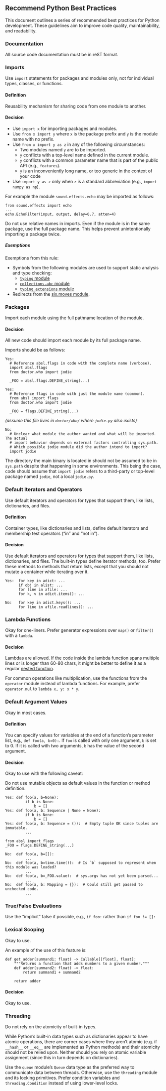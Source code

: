 ## Recommend Python Best Practices
This document outlines a series of recommended best practices for Python development. These guidelines aim to improve code quality, maintainability, and readability.

### Documentation

All source code documentation must be in reST format.

###  Imports

Use  `import`  statements for packages and modules only, not for individual types, classes, or functions.

#### Definition

Reusability mechanism for sharing code from one module to another.

####  Decision

-   Use  `import x`  for importing packages and modules.
-   Use  `from x import y`  where  `x`  is the package prefix and  `y`  is the module name with no prefix.
-   Use  `from x import y as z`  in any of the following circumstances:
    -   Two modules named  `y`  are to be imported.
    -   `y`  conflicts with a top-level name defined in the current module.
    -   `y`  conflicts with a common parameter name that is part of the public API (e.g.,  `features`).
    -   `y`  is an inconveniently long name, or too generic in the context of your code
-   Use  `import y as z`  only when  `z`  is a standard abbreviation (e.g.,  `import numpy as np`).

For example the module  `sound.effects.echo`  may be imported as follows:

```
from sound.effects import echo
...
echo.EchoFilter(input, output, delay=0.7, atten=4)

```

Do not use relative names in imports. Even if the module is in the same package, use the full package name. This helps prevent unintentionally importing a package twice.

##### Exemptions

Exemptions from this rule:

-   Symbols from the following modules are used to support static analysis and type checking:
    -   [`typing`  module](https://google.github.io/styleguide/pyguide.html#typing-imports)
    -   [`collections.abc`  module](https://google.github.io/styleguide/pyguide.html#typing-imports)
    -   [`typing_extensions`  module](https://github.com/python/typing_extensions/blob/main/README.md)
-   Redirects from the  [six.moves module](https://six.readthedocs.io/#module-six.moves).

###  Packages

Import each module using the full pathname location of the module.

#### Decision

All new code should import each module by its full package name.

Imports should be as follows:

```
Yes:
  # Reference absl.flags in code with the complete name (verbose).
  import absl.flags
  from doctor.who import jodie

  _FOO = absl.flags.DEFINE_string(...)

```

```
Yes:
  # Reference flags in code with just the module name (common).
  from absl import flags
  from doctor.who import jodie

  _FOO = flags.DEFINE_string(...)

```

_(assume this file lives in  `doctor/who/`  where  `jodie.py`  also exists)_

```
No:
  # Unclear what module the author wanted and what will be imported.  The actual
  # import behavior depends on external factors controlling sys.path.
  # Which possible jodie module did the author intend to import?
  import jodie

```

The directory the main binary is located in should not be assumed to be in  `sys.path`  despite that happening in some environments. This being the case, code should assume that  `import jodie`  refers to a third-party or top-level package named  `jodie`, not a local  `jodie.py`.

### Default Iterators and Operators
Use default iterators and operators for types that support them, like lists, dictionaries, and files.

#### Definition

Container types, like dictionaries and lists, define default iterators and membership test operators (“in” and “not in”).

#### Decision

Use default iterators and operators for types that support them, like lists, dictionaries, and files. The built-in types define iterator methods, too. Prefer these methods to methods that return lists, except that you should not mutate a container while iterating over it.

```
Yes:  for key in adict: ...
      if obj in alist: ...
      for line in afile: ...
      for k, v in adict.items(): ...
```

```
No:   for key in adict.keys(): ...
      for line in afile.readlines(): ...
```

### Lambda Functions

Okay for one-liners. Prefer generator expressions over  `map()`  or  `filter()`  with a  `lambda`.

#### Decision

Lambdas are allowed. If the code inside the lambda function spans multiple lines or is longer than 60-80 chars, it might be better to define it as a regular  [nested function](https://google.github.io/styleguide/pyguide.html#lexical-scoping).

For common operations like multiplication, use the functions from the  `operator`  module instead of lambda functions. For example, prefer  `operator.mul`  to  `lambda x, y: x * y`.

### Default Argument Values

Okay in most cases.

#### Definition

You can specify values for variables at the end of a function’s parameter list, e.g.,  `def foo(a, b=0):`. If  `foo`  is called with only one argument,  `b`  is set to 0. If it is called with two arguments,  `b`  has the value of the second argument.

####  Decision

Okay to use with the following caveat:

Do not use mutable objects as default values in the function or method definition.

```
Yes: def foo(a, b=None):
         if b is None:
             b = []
Yes: def foo(a, b: Sequence | None = None):
         if b is None:
             b = []
Yes: def foo(a, b: Sequence = ()):  # Empty tuple OK since tuples are immutable.
         ...
```

```
from absl import flags
_FOO = flags.DEFINE_string(...)

No:  def foo(a, b=[]):
         ...
No:  def foo(a, b=time.time()):  # Is `b` supposed to represent when this module was loaded?
         ...
No:  def foo(a, b=_FOO.value):  # sys.argv has not yet been parsed...
         ...
No:  def foo(a, b: Mapping = {}):  # Could still get passed to unchecked code.
         ...
```

### True/False Evaluations


Use the “implicit” false if possible, e.g.,  `if foo:`  rather than  `if foo != []:`

### Lexical Scoping

Okay to use.

An example of the use of this feature is:

```
def get_adder(summand1: float) -> Callable[[float], float]:
    """Returns a function that adds numbers to a given number."""
    def adder(summand2: float) -> float:
        return summand1 + summand2

    return adder
```
#### Decision

Okay to use.


### Threading

Do not rely on the atomicity of built-in types.

While Python’s built-in data types such as dictionaries appear to have atomic operations, there are corner cases where they aren’t atomic (e.g. if  `__hash__`  or  `__eq__`  are implemented as Python methods) and their atomicity should not be relied upon. Neither should you rely on atomic variable assignment (since this in turn depends on dictionaries).

Use the  `queue`  module’s  `Queue`  data type as the preferred way to communicate data between threads. Otherwise, use the  `threading`  module and its locking primitives. Prefer condition variables and  `threading.Condition`  instead of using lower-level locks.